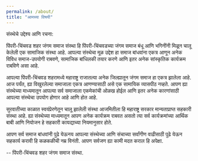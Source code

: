```yaml
---
permalink: /about/
title: "आमच्या विषयी"
---
```


संस्थेचे उद्देश्य आणि रचना: 

पिंपरी-चिंचवड शहर जंगम समाज संस्था हि पिंपरी-चिंचवडच्या जंगम समाज बंधू आणि भगिनींनी मिळून चालू केलेली एक सामाजिक संस्था आहे. 
आपल्या संस्थेचा मूळ उद्देश हा समाज बांधवांना एकत्र आणून अनेक विविध समाज-उपयोगी राबवणे, सामाजिक बांधिलकी तयार करणे आणि इतर 
अनेक सांस्कृतिक कार्यक्रम राबविणे असा आहे. 

आपल्या पिंपरी-चिंचवड शहरामध्ये महाराष्ट्र राजातल्या अनेक जिल्ह्यातून जंगम समाज हा एकत्र झालेला आहे. आज पर्यंत, ह्या विखुरलेल्या समाजाला 
एकत्र आणण्यासाठी असे एक सामायिक व्यासपीठ नव्हते. आपण ह्या संस्थेच्या माध्यमातून आपल्या सर्व समाजाला एकमेकांची ओळख होईल आणि 
इतर अनेक कारणांसाठी आपल्या संस्थेचा उपयोग होणार आहे आणि होत आहे. 

सुरवातीच्या काळात स्वयंप्रेरणेतून चालू झालेली संस्था आजमितीला हि महाराष्ट्र सरकार मान्यताप्राप्त सहकारी संस्था आहे. ह्या संस्थेच्या माध्यमातून 
आपण अनेक कार्यक्रम राबवत असतो त्या सर्व कार्यक्रमांच्या आर्थिक बाबी आणि नियोजन हे सहकारी कायद्याच्या नियमानुसार होते. 

आपण सर्व समाज बांधवांनी पुढे येऊनय आपल्या संस्थेच्या आणि संचाच्या सर्वांगीण वाढीसाठी पुढे येऊन सहकार्य करावी हि कळकळीची नम्र विनंती. 
आपण सर्वजण ह्या कामी मदत कराल हि अपेक्षा. 

-- पिंपरी-चिंचवड शहर जंगम समाज संस्था. 

